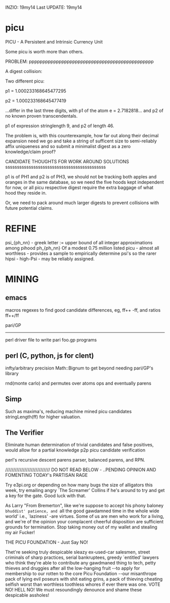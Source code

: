 

INZIO: 19my14
Last UPDATE: 19my14



picu
====

PICU - A Persistent and Intrinsic Currency Unit

Some picu is worth more than others.


PROBLEM: pppppppppppppppppppppppppppppppppppppppppppppp

A digest collision:

Two different picu:

p1 = 1.000233168645477295  

p2 = 1.000233168645477419

...differ in the last three digits, with p1 of the atom e = 2.7182818... and p2
of no known proven transcendentals.

p1 of expression stringlength 9, and p2 of length 46.

The problem is, with this counterexample, how far out along their decimal expansion need we go and take a string  of sufficent size to semi-reliably 
affix uniqueness and so submit a minimalist digest  as a zero knowledge/claim proof?

CANDIDATE THOUGHTS FOR WORK AROUND SOLUTIONS sssssssssssssssssssssssssssssssssssssssssss

p1 is of PH1 and p2 is of PH3, we should not be tracking both apples and oranges in the same database, so we need the five hoods kept independent for now, or all picu respective digest require the extra baggage of what hood they reside in.

Or, we need to pack around much larger digests to prevent collisions with future potential claims.


REFINE 
======

psi_{ph_nn} - greek letter := upper bound of all integer approximations among pihood ph_{ph_nn}
Of a modest 0.75 million listed picu - almost all worthless - provides a sample to empirically determine psi's
so the rarer hipsi - high-Psi - may be reliably assigned.


MINING
======

emacs 
-----

macros regexes to find good candidate differences, eg, ff++ -ff, and ratios  ff++/ff

pari/GP
_______

perl driver file to write pari foo.gp programs


perl (C, python, js for clent)
----
infty/arbitrary precision Math::Bignum to get beyond needing pari/GP's library

rnd(monte carlo) and permutes over atoms ops and eventually parens


Simp
----

Such as maxima's, reducing machine mined picu candidates stringLength(ff) for higher valuation.


The Verifier
------------
Eliminate human determination  of trivial candidates and false positives, would allow for a partial knowledge p2p picu candidate verification

perl's recursive descent parens parser, balanced parens, and RPN.









//////////////////////////// DO NOT READ BELOW - ..PENDING OPINION AND FOMENTING TODAY's PARTISAN RAGE

Try e3pi.org or depending on how many bugs the size of alligators this week, try emailing angry `The Screamer' Collins if he's around to try and get a key for the gate. Good luck with that.


As Larry "From Bremerton", like we're suppose to  accept his  phony baloney `bhuddist' patience, and `all the good gawdamned time in the whole wide world' i.e., `laziness' -are virtues. Some of us are men who work for a living, and we're of the opinion your complacent cheerful disposition are sufficient grounds for termination. 
Stop taking money out of my wallet and stealing my air Fucker!

THE PICU FOUNDATION   - Just Say NO!

Thet're seeking truly despicable sleazy ex-used-car salesmen, street criminals of sharp practices, serial bankruptees, greedy `entitled' lawyers who think they're able to contribute any gawdmaned thing to tech, petty thieves and druggies after all the low-hanging fruit --to apply for membership to our rotten to the core Picu Foundation --our misanthrope pack of lying evil poseurs with shit eating grins, a pack of thieving cheating selfish worst than worthless toothless whores if ever there was one. VOTE NO! HELL NO! We must resoundingly denounce and shame these despicable assholes!


